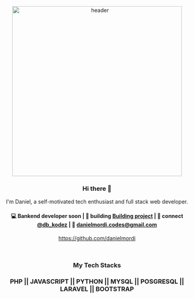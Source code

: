 <center><img src="https://appachhi.com/blog/wp-content/uploads/2018/03/thumb-1920-587777.png" alt="header" height="450" style="max-width:100%;"></center>

<h3 align="center"> Hi there 👋</h3>

<p align="center">
I'm Daniel, a self-motivated tech enthusiast and full stack web developer.
</p>

<h4 align="center">
💻 Bankend developer soon | 🌱 building <a href="https://github.com/danielmordi">Building project</a> | 💬 connect <a href="https://twitter.com/db_kodez">@db_kodez</a> | 📧 <a href="mailto:danielmordi.codes@gmail.com">danielmordi.codes@gmail.com</a>
</h4>
<p  align="center">
<a href="https://github.com/danielmordi">https://github.com/danielmordi</a>
</p>

<br/>
<h3 align="center">
My Tech Stacks
</h3>

<h3 align="center">
PHP || JAVASCRIPT || PYTHON || MYSQL || POSGRESQL || LARAVEL || BOOTSTRAP 
</h3>
